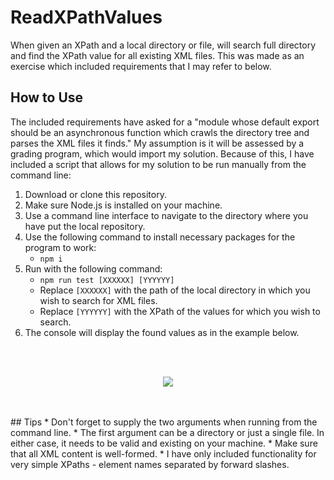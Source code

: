 # ReadXPathValues
When given an XPath and a local directory or file, will search full directory and find the XPath value for all existing XML files. This was made as an exercise which included requirements that I may refer to below.

## How to Use
The included requirements have asked for a "module whose default export should be an asynchronous function which crawls the directory tree and parses the XML files it finds." My assumption is it will be assessed by a grading program, which would import my solution. Because of this, I have included a script that allows for my solution to be run manually from the command line:
1. Download or clone this repository.
2. Make sure Node.js is installed on your machine.
3. Use a command line interface to navigate to the directory where you have put the local repository.
4. Use the following command to install necessary packages for the program to work:
    * `npm i`
5. Run with the following command:
    * `npm run test [XXXXXX] [YYYYYY]`
    * Replace `[XXXXXX]` with the path of the local directory in which you wish to search for XML files.
    * Replace `[YYYYYY]` with the XPath of the values for which you wish to search.
6. The console will display the found values as in the example below.

<br/>
<br/>
<p align="center">
  <img src="https://i.imgur.com/tAa1vsb.png"/>
</p>
<br/>
<br/>
## Tips
* Don't forget to supply the two arguments when running from the command line.
* The first argument can be a directory or just a single file. In either case, it needs to be valid and existing on your machine.
* Make sure that all XML content is well-formed.
* I have only included functionality for very simple XPaths - element names separated by forward slashes.
